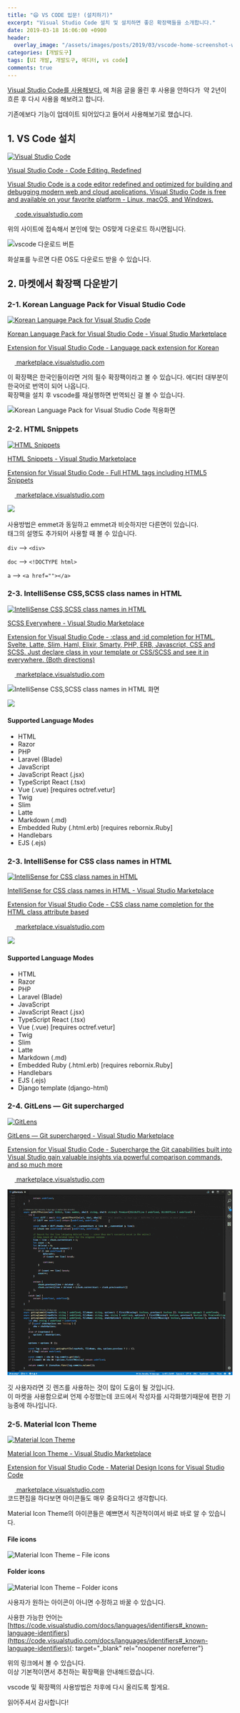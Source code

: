 ```yaml
---
title: "😄 VS CODE 입문! (설치하기)"
excerpt: "Visual Studio Code 설치 및 설치하면 좋은 확장팩들을 소개합니다."
date: 2019-03-18 16:06:00 +0900
header: 
  overlay_image: "/assets/images/posts/2019/03/vscode-home-screenshot-win-lg.png"
categories: [개발도구]
tags: [UI 개발, 개발도구, 에디터, vs code]
comments: true
---
```



[Visual Studio Code를 사용해보다.](http://www.buppagistar.com/visual-studio-code%eb%a5%bc-%ec%82%ac%ec%9a%a9%ed%95%b4%eb%b3%b4%eb%8b%a4/) 에 처음 글을 올린 후 사용을 안하다가  약 2년이 흐른 후 다시 사용을 해보려고 합니다.

기존에보다 기능이 업데이트 되어있다고 들어서 사용해보기로 했습니다.

## 1. VS Code 설치
<div class="content-cards">
	<a href="https://code.visualstudio.com" class="content-cards__link" target="_blank" rel="noopener noreferrer">
		<div class="content-cards__image"><img src="https://i2.wp.com/code.visualstudio.com/opengraphimg/opengraph-home.png" alt="Visual Studio Code"></div>
		<p class="content-cards__title">Visual Studio Code - Code Editing. Redefined</p>
		<p class="content-cards__description">Visual Studio Code is a code editor redefined and optimized for building and debugging modern web and cloud applications.  Visual Studio Code is free and available on your favorite platform - Linux, macOS, and Windows.</p>
		<div class="content-cards__site-name"><img src="https://code.visualstudio.com/favicon.ico" alt="" class="content-cards__site-name--favicon" width="16" height="16"> code.visualstudio.com</div>
	</a>
</div>

위의 사이트에 접속해서 본인에 맞는 OS맞게 다운로드 하시면됩니다.

![vscode 다운로드 버튼](https://i1.wp.com/www.buppagistar.com/wp-content/uploads/2019/03/vscode-download-button.png)

화살표를 누르면 다른 OS도 다운로드 받을 수 있습니다.

## 2\. 마켓에서 확장팩 다운받기

### 2-1\. Korean Language Pack for Visual Studio Code
<div class="content-cards">
	<a href="https://marketplace.visualstudio.com/items?itemName=MS-CEINTL.vscode-language-pack-ko" class="content-cards__link" target="_blank" rel="noopener noreferrer">
		<div class="content-cards__image"><img src="https://ms-ceintl.gallerycdn.vsassets.io/extensions/ms-ceintl/vscode-language-pack-ko/1.49.1/1599678683201/Microsoft.VisualStudio.Services.Icons.Default" alt="Korean Language Pack for Visual Studio Code"></div>
		<p class="content-cards__title">Korean Language Pack for Visual Studio Code - Visual Studio Marketplace</p>
		<p class="content-cards__description">Extension for Visual Studio Code - Language pack extension for Korean</p>
		<div class="content-cards__site-name"><img src="https://marketplace.visualstudio.com/favicon.ico" alt="" class="content-cards__site-name--favicon" width="16" height="16"> marketplace.visualstudio.com</div>
	</a>
</div>

이 확장팩은 한국인들이라면 거의 필수 확장팩이라고 볼 수 있습니다. 에디터 대부분이 한국어로 번역이 되어 나옵니다.  
확장팩을 설치 후 vscode를 재실행하면 번역되신 걸 볼 수 있습니다.

![Korean Language Pack for Visual Studio Code 적용화면](https://i1.wp.com/www.buppagistar.com/wp-content/uploads/2019/03/Korean-Language-Pack-for-Visual-Studio-Code-설치-후-스크린-샷.png)



### 2-2\. HTML Snippets
<div class="content-cards">
	<a href="https://marketplace.visualstudio.com/items?itemName=abusaidm.html-snippets" class="content-cards__link" target="_blank" rel="noopener noreferrer">
		<div class="content-cards__image"><img src="https://abusaidm.gallerycdn.vsassets.io/extensions/abusaidm/html-snippets/0.2.1/1514476281055/Microsoft.VisualStudio.Services.Icons.Default" alt="HTML Snippets"></div>
		<p class="content-cards__title">HTML Snippets - Visual Studio Marketplace</p>
		<p class="content-cards__description">Extension for Visual Studio Code - Full HTML tags including HTML5 Snippets</p>
		<div class="content-cards__site-name"><img src="https://marketplace.visualstudio.com/favicon.ico" alt="" class="content-cards__site-name--favicon" width="16" height="16"> marketplace.visualstudio.com</div>
	</a>
</div>


![](https://i1.wp.com/i.imgur.com/VOhBvHb.gif)

사용방법은 emmet과 동일하고 emmet과 비슷하지만 다른면이 있습니다.  
태그의 설명도 추가되어 사용할 때 볼 수 있습니다.

`div` –> `<div>`

`doc` –> `<!DOCTYPE html>`

`a` –> `<a href=""></a>`

### 2-3\. IntelliSense CSS,SCSS class names in HTML
<div class="content-cards">
	<a href="https://marketplace.visualstudio.com/items?itemName=gencer.html-slim-scss-css-class-completion" class="content-cards__link" target="_blank" rel="noopener noreferrer">
		<div class="content-cards__image"><img src="https://gencer.gallerycdn.vsassets.io/extensions/gencer/html-slim-scss-css-class-completion/1.7.6/1597954267759/Microsoft.VisualStudio.Services.Icons.Default" width="300" alt="IntelliSense CSS,SCSS class names in HTML"></div>
		<p class="content-cards__title">SCSS Everywhere - Visual Studio Marketplace</p>
		<p class="content-cards__description">Extension for Visual Studio Code - :class and :id completion for HTML, Svelte, Latte, Slim, Haml, Elixir, Smarty, PHP, ERB, Javascript, CSS and SCSS. Just declare class in your template or CSS/SCSS and see it in everywhere. (Both directions)</p>
		<div class="content-cards__site-name"><img src="https://marketplace.visualstudio.com/favicon.ico" alt="" class="content-cards__site-name--favicon" width="16" height="16"> marketplace.visualstudio.com</div>
	</a>
</div>

![IntelliSense CSS,SCSS class names in HTML 화면](https://i2.wp.com/i.imgur.com/5crMfTj.gif)

![](https://i0.wp.com/github.com/gencer/HTML-Slim-CSS-SCSS-Class-Completion/raw/master/images/find_usages.png?w=676&ssl=1)

#### Supported Language Modes

*   HTML
*   Razor
*   PHP
*   Laravel (Blade)
*   JavaScript
*   JavaScript React (.jsx)
*   TypeScript React (.tsx)
*   Vue (.vue) [requires octref.vetur]
*   Twig
*   Slim
*   Latte
*   Markdown (.md)
*   Embedded Ruby (.html.erb) [requires rebornix.Ruby]
*   Handlebars
*   EJS (.ejs)

### 2-3\. IntelliSense for CSS class names in HTML

<div class="content-cards">
	<a href="https://marketplace.visualstudio.com/items?itemName=Zignd.html-css-class-completion" class="content-cards__link" target="_blank" rel="noopener noreferrer">
		<div class="content-cards__image"><img src="https://zignd.gallerycdn.vsassets.io/extensions/zignd/html-css-class-completion/1.19.0/1558208838135/Microsoft.VisualStudio.Services.Icons.Default" alt="IntelliSense for CSS class names in HTML"></div>
		<p class="content-cards__title">IntelliSense for CSS class names in HTML - Visual Studio Marketplace</p>
		<p class="content-cards__description">Extension for Visual Studio Code - CSS class name completion for the HTML class attribute based</p>
		<div class="content-cards__site-name"><img src="https://marketplace.visualstudio.com/favicon.ico" alt="" class="content-cards__site-name--favicon" width="16" height="16"> marketplace.visualstudio.com</div>
	</a>
</div>

![](https://i2.wp.com/i.imgur.com/5crMfTj.gif?w=676&ssl=1)

#### Supported Language Modes

*   HTML
*   Razor
*   PHP
*   Laravel (Blade)
*   JavaScript
*   JavaScript React (.jsx)
*   TypeScript React (.tsx)
*   Vue (.vue) [requires octref.vetur]
*   Twig
*   Slim
*   Latte
*   Markdown (.md)
*   Embedded Ruby (.html.erb) [requires rebornix.Ruby]
*   Handlebars
*   EJS (.ejs)
*   Django template (django-html)

### 2-4\. GitLens — Git supercharged
<div class="content-cards">
	<a href="https://marketplace.visualstudio.com/items?itemName=eamodio.gitlens" class="content-cards__link" target="_blank" rel="noopener noreferrer">
		<div class="content-cards__image"><img src="https://eamodio.gallerycdn.vsassets.io/extensions/eamodio/gitlens/10.2.2/1591818157905/Microsoft.VisualStudio.Services.Icons.Default" alt="GitLens"></div>
		<p class="content-cards__title">GitLens — Git supercharged - Visual Studio Marketplace</p>
		<p class="content-cards__description">Extension for Visual Studio Code - Supercharge the Git capabilities built into Visual Studio gain valuable insights via powerful comparison commands, and so much more</p>
		<div class="content-cards__site-name"><img src="https://marketplace.visualstudio.com/favicon.ico" alt="" class="content-cards__site-name--favicon" width="16" height="16"> marketplace.visualstudio.com</div>
	</a>
</div>

![Git Lens 마켓에 있는 스크린 화면](/img/posts/2019/03/gitlens-preview.gif)

깃 사용자라면 깃 렌즈를 사용하는 것이 많이 도움이 될 것입니다.  
이 마켓을 사용함으로써 언제 수정했는데 코드에서 작성자를 시각화했기때문에 편한 기능중에 하나입니다.

### 2-5\. Material Icon Theme
<div class="content-cards">
	<a href="https://marketplace.visualstudio.com/items?itemName=PKief.material-icon-theme" class="content-cards__link" target="_blank" rel="noopener noreferrer">
		<div class="content-cards__image"><img src="https://pkief.gallerycdn.vsassets.io/extensions/pkief/material-icon-theme/4.3.0/1599660122252/Microsoft.VisualStudio.Services.Icons.Default" alt="Material Icon Theme"></div>
		<p class="content-cards__title">Material Icon Theme - Visual Studio Marketplace</p>
		<p class="content-cards__description">Extension for Visual Studio Code - Material Design Icons for Visual Studio Code</p>
		<div class="content-cards__site-name"><img src="https://marketplace.visualstudio.com/favicon.ico" alt="" class="content-cards__site-name--favicon" width="16" height="16"> marketplace.visualstudio.com</div>
	</a>
</div>
코드편집을 하다보면 아이콘들도 매우 중요하다고 생각합니다.

Material Icon Theme의 아이콘들은 예쁘면서 직관적이여서 바로 바로 알 수 있습니다.

#### File icons

![Material Icon Theme – File icons](https://i1.wp.com/raw.githubusercontent.com/PKief/vscode-material-icon-theme/master/images/fileIcons.png?w=676&ssl=1)

#### Folder icons

![Material Icon Theme – Folder icons](https://i0.wp.com/raw.githubusercontent.com/PKief/vscode-material-icon-theme/master/images/folderIcons.png?w=676&ssl=1)

사용자가 원하는 아이콘이 아니면 수정하고 바꿀 수 있습니다.

사용한 가능한 언어는 [https://code.visualstudio.com/docs/languages/identifiers#_known-language-identifiers](https://code.visualstudio.com/docs/languages/identifiers#_known-language-identifiers){: target="_blank" rel="noopener noreferrer"}

위의 링크에서 볼 수 있습니다.  
이상 기본적이면서 추천하는 확장팩을 안내해드렸습니다.  

vscode 및 확장팩의 사용방법은 차후에 다시 올리도록 할게요.  

읽어주셔서 감사합니다!
